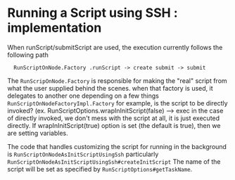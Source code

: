 # Running a Script using SSH : implementation
When runScript/submitScript are used, the execution currently follows the following path

```
  RunScriptOnNode.Factory .runScript -> create submit -> submit
```

The `RunScripOnNode.Factory` is responsible for making the  "real"
 script from what the user supplied  behind the scenes.
 when that factory is used, it  delegates to another one depending on a few things  `RunScriptOnNodeFactoryImpl.Factory`  for example, is the script to be directly invoked?
(ex. RunScriptOptions.wrapInInitScript(false)  -->   exec in the case of directly invoked, we don't mess with
the script at all,  it is just executed directly.
If wrapInInitScript(true) option is set (the default is true), then we are setting variables.

The code that handles customizing the script for  running in the
background is `RunScriptOnNodeAsInitScriptUsingSsh` particularly `RunScriptOnNodeAsInitScriptUsingSsh#createInitScript`
The name of the script will be set as specified by  `RunScriptOptions#getTaskName`.
